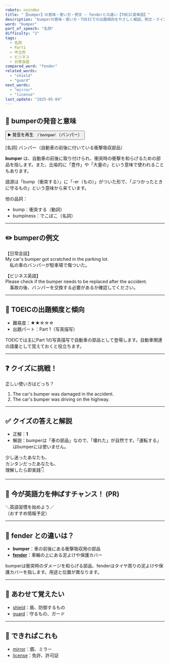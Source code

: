 ```yaml
---
robots: noindex
title: "【bumper】の意味・使い方・例文 ― fenderとの違い【TOEIC英単語】"
description: "bumperの意味・使い方・TOEICでの出題傾向をやさしく解説。例文・クイズ付きでfenderとの違いもわかりやすく学べます。"
word: "bumper"
part_of_speech: "名詞"
difficulty: "2"
tags:
  - 名詞
  - Part1
  - 中立的
  - ビジネス
  - 日常会話
compared_word: "fender"
related_words:
  - "shield"
  - "guard"
next_words:
  - "mirror"
  - "license"
last_update: "2025-05-04"
---
```


## 🔰 bumperの発音と意味

<button class="play-audio" onclick="playTTS('bumper')">
  <span class="play-audio-main">
    ▶️ 発音を再生　/ˈbʌmpər/
  </span>
  <span class="play-audio-sub">
    （バンパー）
  </span>
</button>

[名詞] バンパー（自動車の前後に付いている衝撃吸収部品）

**bumper** は、自動車の前後に取り付けられ、衝突時の衝撃を和らげるための部品を指します。また、比喩的に「豊作」や「大量の」という意味で使われることもあります。

語源は「bump（衝突する）」に「-er（もの）」がついた形で、「ぶつかったときに守るもの」という意味から来ています。

他の品詞：  
- bump：衝突する（動詞）
- bumpiness：でこぼこ（名詞）

---

## ✏️ bumperの例文

【日常会話】  
My car's bumper got scratched in the parking lot.  
　私の車のバンパーが駐車場で傷ついた。

【ビジネス英語】  
Please check if the bumper needs to be replaced after the accident.  
　事故の後、バンパーを交換する必要があるか確認してください。

---

## 🎯 TOEICの出題頻度と傾向

- 難易度：★★☆☆☆
- 出題パート：Part 1（写真描写）

TOEICでは主にPart 1の写真描写で自動車の部品として登場します。自動車関連の語彙として覚えておくと役立ちます。

---

## ❓ クイズに挑戦！

正しい使い方はどっち？

1. The car's bumper was damaged in the accident.  
2. The car's bumper was driving on the highway.

---

## ✅ クイズの答えと解説

- 正解：**1**
- 解説：bumperは「車の部品」なので、「壊れた」が自然です。「運転する」はbumperには使いません。

少し迷ったあなたも、  
カンタンだったあなたも、  
理解したら即実践👇️

---

## 🚀 今が英語力を伸ばすチャンス！ (PR)

<div class="info-center">
＼英語習慣を始めよう／<br>  
（おすすめ情報予定）
</div>

---

## 🤔  fender との違いは？

- **bumper**：車の前後にある衝撃吸収用の部品
- **[fender](/word/fender)**：車輪の上にある泥よけや保護カバー

bumperは衝突時のダメージを和らげる部品、fenderはタイヤ周りの泥よけや保護カバーを指します。用途と位置が異なります。

---

## 🧩 あわせて覚えたい

- [shield](/word/shield)：盾、防御するもの
- [guard](/word/guard)：守るもの、ガード

---

## 📖 できればこれも

- [mirror](/word/mirror)：鏡、ミラー
- [license](/word/license)：免許、許可証

<!-- cvid: aid23_bid13 -->
